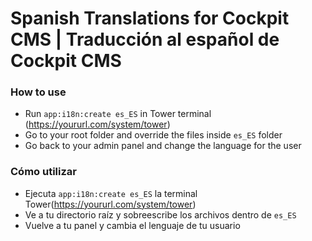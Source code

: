 # Spanish Translations for Cockpit CMS | Traducción al español de Cockpit CMS

### How to use

- Run `app:i18n:create es_ES` in Tower terminal (https://yoururl.com/system/tower)
- Go to your root folder and override the files inside `es_ES` folder
- Go back to your admin panel and change the language for the user

### Cómo utilizar

- Ejecuta `app:i18n:create es_ES` la terminal Tower(https://yoururl.com/system/tower)
- Ve a tu directorio raíz y sobreescribe los archivos dentro de `es_ES`
- Vuelve a tu panel y cambia el lenguaje de tu usuario
